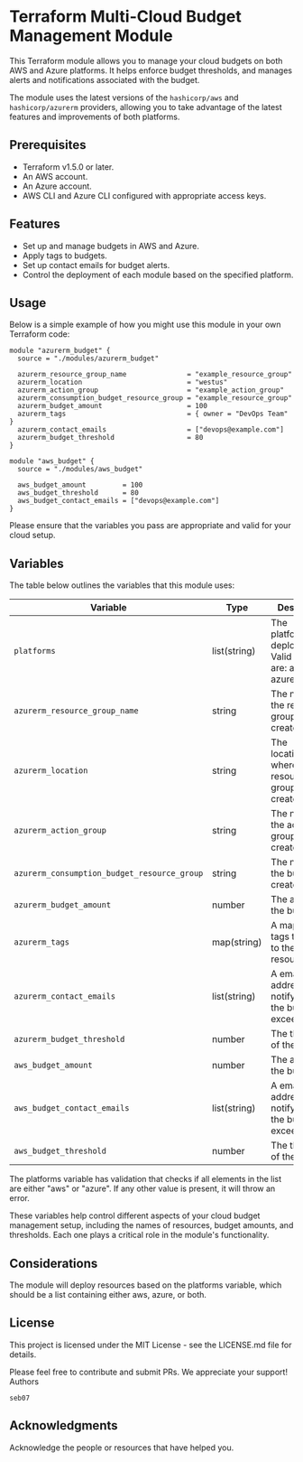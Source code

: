 # Terraform Multi-Cloud Budget Management Module

This Terraform module allows you to manage your cloud budgets on both AWS and Azure platforms. It helps enforce budget thresholds, and manages alerts and notifications associated with the budget.

The module uses the latest versions of the `hashicorp/aws` and `hashicorp/azurerm` providers, allowing you to take advantage of the latest features and improvements of both platforms.

## Prerequisites

- Terraform v1.5.0 or later.
- An AWS account.
- An Azure account.
- AWS CLI and Azure CLI configured with appropriate access keys.

## Features

- Set up and manage budgets in AWS and Azure.
- Apply tags to budgets.
- Set up contact emails for budget alerts.
- Control the deployment of each module based on the specified platform.

## Usage

Below is a simple example of how you might use this module in your own Terraform code:

```hcl
module "azurerm_budget" {
  source = "./modules/azurerm_budget"

  azurerm_resource_group_name               = "example_resource_group"
  azurerm_location                          = "westus"
  azurerm_action_group                      = "example_action_group"
  azurerm_consumption_budget_resource_group = "example_resource_group"
  azurerm_budget_amount                     = 100
  azurerm_tags                              = { owner = "DevOps Team" }
  azurerm_contact_emails                    = ["devops@example.com"]
  azurerm_budget_threshold                  = 80
}

module "aws_budget" {
  source = "./modules/aws_budget"

  aws_budget_amount         = 100
  aws_budget_threshold      = 80
  aws_budget_contact_emails = ["devops@example.com"]
}
```

Please ensure that the variables you pass are appropriate and valid for your cloud setup.

## Variables

The table below outlines the variables that this module uses:

| Variable                                    | Type         | Description                                                   | Default |
| ------------------------------------------- | ------------ | ------------------------------------------------------------- | ------- |
| `platforms`                                 | list(string) | The platform(s) to deploy to. Valid values are: aws, azure    | `[]`    |
| `azurerm_resource_group_name`               | string       | The name of the resource group to create.                     | N/A     |
| `azurerm_location`                          | string       | The location/region where the resource group will be created. | N/A     |
| `azurerm_action_group`                      | string       | The name of the action group to create.                       | N/A     |
| `azurerm_consumption_budget_resource_group` | string       | The name of the budget to create.                             | N/A     |
| `azurerm_budget_amount`                     | number       | The amount of the budget.                                     | N/A     |
| `azurerm_tags`                              | map(string)  | A mapping of tags to assign to the resource.                  | N/A     |
| `azurerm_contact_emails`                    | list(string) | A email address to notify when the budget is exceeded.        | N/A     |
| `azurerm_budget_threshold`                  | number       | The threshold of the budget.                                  | N/A     |
| `aws_budget_amount`                         | number       | The amount of the budget.                                     | N/A     |
| `aws_budget_contact_emails`                 | list(string) | A email address to notify when the budget is exceeded.        | N/A     |
| `aws_budget_threshold`                      | number       | The threshold of the budget.                                  | N/A     |

The platforms variable has validation that checks if all elements in the list are either "aws" or "azure". If any other value is present, it will throw an error.

These variables help control different aspects of your cloud budget management setup, including the names of resources, budget amounts, and thresholds. Each one plays a critical role in the module's functionality.

## Considerations

The module will deploy resources based on the platforms variable, which should be a list containing either aws, azure, or both.

## License

This project is licensed under the MIT License - see the LICENSE.md file for details.

Please feel free to contribute and submit PRs. We appreciate your support!
Authors

    seb07

## Acknowledgments

Acknowledge the people or resources that have helped you.
